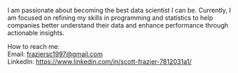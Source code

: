 I am passionate about becoming the best data scientist I can be. Currently, I am focused on refining my skills in programming and statistics to help companies better understand their data and enhance performance through actionable insights.

How to reach me:<br>
Email: fraziersc1997@gmail.com<br>
LinkedIn: https://www.linkedin.com/in/scott-frazier-7812031a1/
